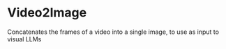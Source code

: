 # Video2Image
Concatenates the frames of a video into a single image, to use as input to visual LLMs
